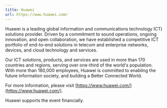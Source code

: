 ```yaml
---
title: Huawei
url: https://www.huawei.com/
---
```


Huawei is a leading global information and communications technology ICT)
solutions provider. Driven by a commitment to sound operations, ongoing
innovation, and open collaboration, we have established a competitive ICT
portfolio of end-to-end solutions in telecom and enterprise networks, devices,
and cloud technology and services.

Our ICT solutions, products, and services are used in more than 170 countries
and regions, serving over one-third of the world's population. With more than
180,000 employees, Huawei is committed to enabling the future information
society, and building a Better Connected World.

For more information, please visit
[https://www.huawei.com/](https://www.huawei.com/).

Huawei supports the event financially.
